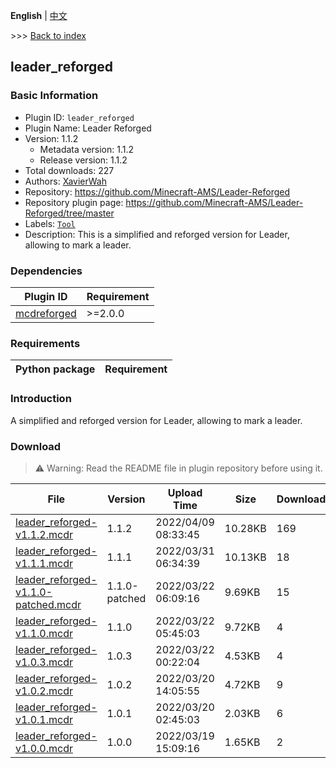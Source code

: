 **English** | [中文](readme-zh_cn.md)

\>\>\> [Back to index](/readme.md)

## leader_reforged

### Basic Information

- Plugin ID: `leader_reforged`
- Plugin Name: Leader Reforged
- Version: 1.1.2
  - Metadata version: 1.1.2
  - Release version: 1.1.2
- Total downloads: 227
- Authors: [XavierWah](https://github.com/XavierWah)
- Repository: https://github.com/Minecraft-AMS/Leader-Reforged
- Repository plugin page: https://github.com/Minecraft-AMS/Leader-Reforged/tree/master
- Labels: [`Tool`](/labels/tool/readme.md)
- Description: This is a simplified and reforged version for Leader, allowing to mark a leader.

### Dependencies

| Plugin ID | Requirement |
| --- | --- |
| [mcdreforged](https://github.com/Fallen-Breath/MCDReforged) | \>=2.0.0 |

### Requirements

| Python package | Requirement |
| --- | --- |

### Introduction

A simplified and reforged version for Leader, allowing to mark a leader.

### Download

> :warning: Warning: Read the README file in plugin repository before using it.

| File | Version | Upload Time | Size | Downloads | Operations |
| --- | --- | --- | --- | --- | --- |
| [leader_reforged-v1.1.2.mcdr](https://github.com/Minecraft-AMS/Leader-Reforged/releases/tag/v1.1.2) | 1.1.2 | 2022/04/09 08:33:45 | 10.28KB | 169 | [Download](https://github.com/Minecraft-AMS/Leader-Reforged/releases/download/v1.1.2/leader_reforged-v1.1.2.mcdr) |
| [leader_reforged-v1.1.1.mcdr](https://github.com/Minecraft-AMS/Leader-Reforged/releases/tag/v1.1.1) | 1.1.1 | 2022/03/31 06:34:39 | 10.13KB | 18 | [Download](https://github.com/Minecraft-AMS/Leader-Reforged/releases/download/v1.1.1/leader_reforged-v1.1.1.mcdr) |
| [leader_reforged-v1.1.0-patched.mcdr](https://github.com/Minecraft-AMS/Leader-Reforged/releases/tag/v1.1.0-patched) | 1.1.0-patched | 2022/03/22 06:09:16 | 9.69KB | 15 | [Download](https://github.com/Minecraft-AMS/Leader-Reforged/releases/download/v1.1.0-patched/leader_reforged-v1.1.0-patched.mcdr) |
| [leader_reforged-v1.1.0.mcdr](https://github.com/Minecraft-AMS/Leader-Reforged/releases/tag/v1.1.0) | 1.1.0 | 2022/03/22 05:45:03 | 9.72KB | 4 | [Download](https://github.com/Minecraft-AMS/Leader-Reforged/releases/download/v1.1.0/leader_reforged-v1.1.0.mcdr) |
| [leader_reforged-v1.0.3.mcdr](https://github.com/Minecraft-AMS/Leader-Reforged/releases/tag/v1.0.3) | 1.0.3 | 2022/03/22 00:22:04 | 4.53KB | 4 | [Download](https://github.com/Minecraft-AMS/Leader-Reforged/releases/download/v1.0.3/leader_reforged-v1.0.3.mcdr) |
| [leader_reforged-v1.0.2.mcdr](https://github.com/Minecraft-AMS/Leader-Reforged/releases/tag/v1.0.2) | 1.0.2 | 2022/03/20 14:05:55 | 4.72KB | 9 | [Download](https://github.com/Minecraft-AMS/Leader-Reforged/releases/download/v1.0.2/leader_reforged-v1.0.2.mcdr) |
| [leader_reforged-v1.0.1.mcdr](https://github.com/Minecraft-AMS/Leader-Reforged/releases/tag/v1.0.1) | 1.0.1 | 2022/03/20 02:45:03 | 2.03KB | 6 | [Download](https://github.com/Minecraft-AMS/Leader-Reforged/releases/download/v1.0.1/leader_reforged-v1.0.1.mcdr) |
| [leader_reforged-v1.0.0.mcdr](https://github.com/Minecraft-AMS/Leader-Reforged/releases/tag/v1.0.0) | 1.0.0 | 2022/03/19 15:09:16 | 1.65KB | 2 | [Download](https://github.com/Minecraft-AMS/Leader-Reforged/releases/download/v1.0.0/leader_reforged-v1.0.0.mcdr) |

